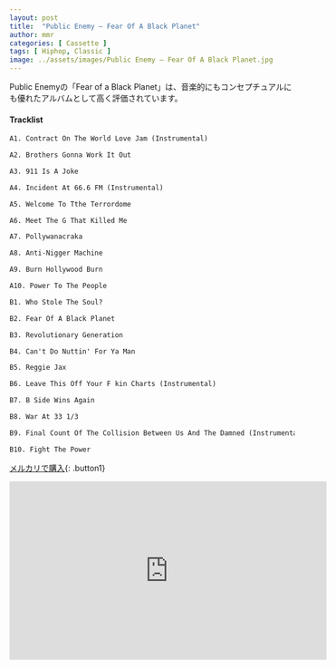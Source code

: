 ```yaml
---
layout: post
title:  "Public Enemy – Fear Of A Black Planet"
author: mmr
categories: [ Cassette ]
tags: [ Hiphop, Classic ]
image: ../assets/images/Public Enemy – Fear Of A Black Planet.jpg
---
```


Public Enemyの「Fear of a Black Planet」は、音楽的にもコンセプチュアルにも優れたアルバムとして高く評価されています。


#### Tracklist
```md
A1. Contract On The World Love Jam (Instrumental)

A2. Brothers Gonna Work It Out

A3. 911 Is A Joke

A4. Incident At 66.6 FM (Instrumental)

A5. Welcome To Tthe Terrordome

A6. Meet The G That Killed Me

A7. Pollywanacraka

A8. Anti-Nigger Machine

A9. Burn Hollywood Burn

A10. Power To The People

B1. Who Stole The Soul?

B2. Fear Of A Black Planet

B3. Revolutionary Generation

B4. Can't Do Nuttin' For Ya Man

B5. Reggie Jax

B6. Leave This Off Your F kin Charts (Instrumental)

B7. B Side Wins Again

B8. War At 33 1/3

B9. Final Count Of The Collision Between Us And The Damned (Instrumental)

B10. Fight The Power
```

[メルカリで購入](https://jp.mercari.com/item/m21123775840?afid=6142608987){: .button1}

<iframe width="560" height="315" src="https://www.youtube.com/embed/DhQGH6CbKhw?si=R7c4T8qV2ZBED9Sa" title="YouTube video player" frameborder="0" allow="accelerometer; autoplay; clipboard-write; encrypted-media; gyroscope; picture-in-picture; web-share" referrerpolicy="strict-origin-when-cross-origin" allowfullscreen></iframe>